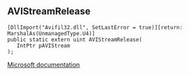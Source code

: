 ## AVIStreamRelease

```
[DllImport("Avifil32.dll", SetLastError = true)][return: MarshalAs(UnmanagedType.U4)]
public static extern uint AVIStreamRelease(
   IntPtr pAVIStream
);
```

[Microsoft documentation](https://docs.microsoft.com/en-us/windows/win32/api/vfw/nf-vfw-avistreamrelease)
